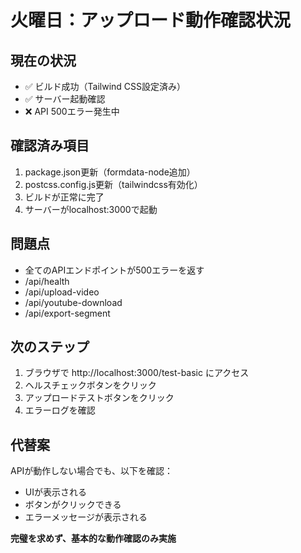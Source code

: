# 火曜日：アップロード動作確認状況

## 現在の状況
- ✅ ビルド成功（Tailwind CSS設定済み）
- ✅ サーバー起動確認
- ❌ API 500エラー発生中

## 確認済み項目
1. package.json更新（formdata-node追加）
2. postcss.config.js更新（tailwindcss有効化）
3. ビルドが正常に完了
4. サーバーがlocalhost:3000で起動

## 問題点
- 全てのAPIエンドポイントが500エラーを返す
- /api/health
- /api/upload-video
- /api/youtube-download
- /api/export-segment

## 次のステップ
1. ブラウザで http://localhost:3000/test-basic にアクセス
2. ヘルスチェックボタンをクリック
3. アップロードテストボタンをクリック
4. エラーログを確認

## 代替案
APIが動作しない場合でも、以下を確認：
- UIが表示される
- ボタンがクリックできる
- エラーメッセージが表示される

**完璧を求めず、基本的な動作確認のみ実施**